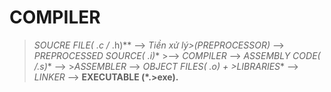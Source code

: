 # COMPILER

>**SOUCRE FILE(* .c /* .h)** --> *Tiền xử lý>(PREPROCESSOR)* --> **PREPROCESSED SOURCE(* .i)** >--> *COMPILER* --> **ASSEMBLY CODE(* /.s)** --> >*ASSEMBLER* --> **OBJECT FILES(* .o) + >LIBRARIES**  --> *LINKER*  --> **EXECUTABLE (*.>exe).**